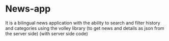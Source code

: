 # News-app
It is a bilingual news application with the ability to search and filter history and categories using the volley library (to get news and details as json from the server side) (with server side code)
